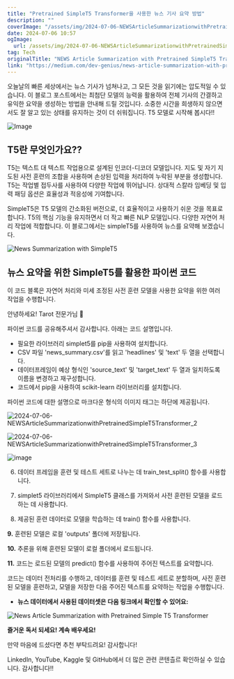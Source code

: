 ```yaml
---
title: "Pretrained SimpleT5 Transformer을 사용한 뉴스 기사 요약 방법"
description: ""
coverImage: "/assets/img/2024-07-06-NEWSArticleSummarizationwithPretrainedSimpleT5Transformer_0.png"
date: 2024-07-06 10:57
ogImage: 
  url: /assets/img/2024-07-06-NEWSArticleSummarizationwithPretrainedSimpleT5Transformer_0.png
tag: Tech
originalTitle: "NEWS Article Summarization with Pretrained SimpleT5 Transformer"
link: "https://medium.com/dev-genius/news-article-summarization-with-pretrained-simplet5-transformer-84acebfae774"
---
```



오늘날의 빠른 세상에서는 뉴스 기사가 넘쳐나고, 그 모든 것을 읽기에는 압도적일 수 있습니다. 이 블로그 포스트에서는 최첨단 모델의 능력을 활용하여 전체 기사의 간결하고 유익한 요약을 생성하는 방법을 안내해 드릴 것입니다. 소중한 시간을 희생하지 않으면서도 잘 알고 있는 상태를 유지하는 것이 더 쉬워집니다. T5 모델로 시작해 봅시다!!

![Image](/assets/img/2024-07-06-NEWSArticleSummarizationwithPretrainedSimpleT5Transformer_0.png)

## T5란 무엇인가요??

T5는 텍스트 대 텍스트 작업용으로 설계된 인코더-디코더 모델입니다. 지도 및 자기 지도된 사전 훈련의 조합을 사용하며 손상된 입력을 처리하여 누락된 부분을 생성합니다. T5는 작업별 접두사를 사용하여 다양한 작업에 뛰어납니다. 상대적 스칼라 임베딩 및 입력 패딩 옵션은 효율성과 적응성에 기여합니다.

<div class="content-ad"></div>

SimpleT5은 T5 모델의 간소화된 버전으로, 더 효율적이고 사용하기 쉬운 것을 목표로 합니다. T5의 핵심 기능을 유지하면서 더 작고 빠른 NLP 모델입니다. 다양한 자연어 처리 작업에 적합합니다. 이 블로그에서는 simpleT5를 사용하여 뉴스를 요약해 보겠습니다.

![News Summarization with SimpleT5](/assets/img/2024-07-06-NEWSArticleSummarizationwithPretrainedSimpleT5Transformer_1.png)

## 뉴스 요약을 위한 SimpleT5를 활용한 파이썬 코드

이 코드 블록은 자연어 처리와 미세 조정된 사전 훈련 모델을 사용한 요약을 위한 여러 작업을 수행합니다.

<div class="content-ad"></div>


안녕하세요! Tarot 전문가님 🌟

파이썬 코드를 공유해주셔서 감사합니다. 아래는 코드 설명입니다.

- 필요한 라이브러리 simplet5를 pip을 사용하여 설치합니다.
- CSV 파일 'news_summary.csv'를 읽고 'headlines' 및 'text' 두 열을 선택합니다.
- 데이터프레임이 예상 형식인 'source_text' 및 'target_text' 두 열과 일치하도록 이름을 변경하고 재구성합니다.
- 코드에서 pip을 사용하여 scikit-learn 라이브러리를 설치합니다.

파이썬 코드에 대한 설명으로 마크다운 형식의 이미지 태그는 하단에 제공됩니다.

![2024-07-06-NEWSArticleSummarizationwithPretrainedSimpleT5Transformer_2](/assets/img/2024-07-06-NEWSArticleSummarizationwithPretrainedSimpleT5Transformer_2.png)

![2024-07-06-NEWSArticleSummarizationwithPretrainedSimpleT5Transformer_3](/assets/img/2024-07-06-NEWSArticleSummarizationwithPretrainedSimpleT5Transformer_3.png)



<div class="content-ad"></div>

![image](/assets/img/2024-07-06-NEWSArticleSummarizationwithPretrainedSimpleT5Transformer_4.png)

6. 데이터 프레임을 훈련 및 테스트 세트로 나누는 데 train_test_split() 함수를 사용합니다.

7. simplet5 라이브러리에서 SimpleT5 클래스를 가져와서 사전 훈련된 모델을 로드하는 데 사용합니다.

8. 제공된 훈련 데이터로 모델을 학습하는 데 train() 함수를 사용합니다.

<div class="content-ad"></div>

**9.** 훈련된 모델은 로컬 'outputs' 폴더에 저장됩니다.

**10.** 추론을 위해 훈련된 모델이 로컬 폴더에서 로드됩니다.

**11.** 코드는 로드된 모델의 predict() 함수를 사용하여 주어진 텍스트를 요약합니다.

코드는 데이터 전처리를 수행하고, 데이터를 훈련 및 테스트 세트로 분할하며, 사전 훈련된 모델을 훈련하고, 모델을 저장한 다음 주어진 텍스트를 요약하는 작업을 수행합니다.

<div class="content-ad"></div>

- **뉴스 데이터에서 사용된 데이터셋은 다음 링크에서 확인할 수 있어요:** 

![News Article Summarization with Pretrained Simple T5 Transformer](/assets/img/2024-07-06-NEWSArticleSummarizationwithPretrainedSimpleT5Transformer_5.png)

**즐거운 독서 되세요! 계속 배우세요!**

만약 마음에 드셨다면 추천 부탁드려요! 감사합니다!

<div class="content-ad"></div>

LinkedIn, YouTube, Kaggle 및 GitHub에서 더 많은 관련 콘텐츨르 확인하실 수 있습니다. 감사합니다!!